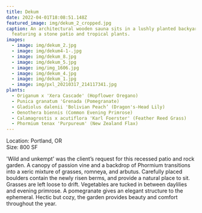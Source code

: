 ```yaml
---
title: Dekum
date: 2022-04-01T18:08:51.148Z
featured_image: img/dekum_2_cropped.jpg
caption: An architectural wooden sauna sits in a lushly planted backyard,
  featuring a stone patio and tropical plants.
images:
  - image: img/dekum_2.jpg
  - image: img/dekum4-1-.jpg
  - image: img/dekum_8.jpg
  - image: img/dekum_5.jpg
  - image: img/img_1606.jpg
  - image: img/dekum_4.jpg
  - image: img/dekum_1.jpg
  - image: img/pxl_20210317_214117341.jpg
plants:
  - Origanum x 'Xera Cascade' (Hopflower Oregano)
  - Punica granatum 'Grenada (Pomegranate)
  - Gladiolus dalenii 'Bolivian Peach’ (Dragon's-Head Lily)
  - Oenothera biennis (Common Evening Primrose)
  - Calamagrostis x acutiflora 'Karl Foerster' (Feather Reed Grass)
  - Phormium tenax 'Purpureum' (New Zealand Flax)
---
```

L﻿ocation: Portland, OR\
S﻿ize: 800 SF

'Wild and unkempt' was the client’s request for this recessed patio and rock garden. A canopy of passion vine and a backdrop of Phormium transitions into a xeric mixture of grasses, romneya, and arbutus. Carefully placed boulders contain the newly risen berms, and provide a natural place to sit. Grasses are left loose to drift. Vegetables are tucked in between daylilies and evening primrose. A pomegranate gives an elegant structure to the ephemeral. Hectic but cozy, the garden provides beauty and comfort throughout the year.